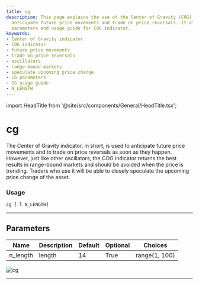 ```yaml
---
title: cg
description: This page explains the use of the Center of Gravity (COG) indicator to
  anticipate future price movements and trade on price reversals. It also includes
  parameters and usage guide for COG indicator.
keywords:
- Center of Gravity indicator
- COG indicator
- future price movements
- trade on price reversals
- oscillators
- range-bound markets
- speculate upcoming price change
- CG parameters
- CG usage guide
- N_LENGTH
---
```


import HeadTitle from '@site/src/components/General/HeadTitle.tsx';

<HeadTitle title="cg - Ta - Crypto - Reference | OpenBB Terminal Docs" />

# cg

The Center of Gravity indicator, in short, is used to anticipate future price movements and to trade on price reversals as soon as they happen. However, just like other oscillators, the COG indicator returns the best results in range-bound markets and should be avoided when the price is trending. Traders who use it will be able to closely speculate the upcoming price change of the asset.

### Usage

```python
cg [-l N_LENGTH]
```

---

## Parameters

| Name | Description | Default | Optional | Choices |
| ---- | ----------- | ------- | -------- | ------- |
| n_length | length | 14 | True | range(1, 100) |

![cg](https://user-images.githubusercontent.com/46355364/154310202-cd0d703e-21ba-41a2-b58a-5b8547efa887.png)

---
